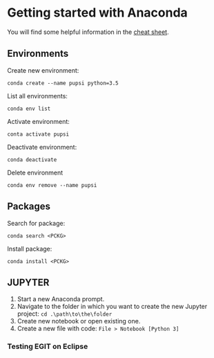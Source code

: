 # Getting started with Anaconda

You will find some helpful information in the [cheat sheet](./media/attachments/conda-cheatsheet.pdf).

## Environments

Create new environment:  
```
conda create --name pupsi python=3.5
```

List all environments:
```
conda env list
```

Activate environment:
```
conta activate pupsi
```

Deactivate environment:
```
conda deactivate
```

Delete environment
```
conda env remove --name pupsi
```

## Packages

Search for package:
```
conda search <PCKG>
```

Install package:
```
conda install <PCKG>
```

## JUPYTER

1. Start a new Anaconda prompt.
2. Navigate to the folder in which you want to create the new Jupyter project: ```cd .\path\to\the\folder```
3. Create new notebook or open existing one.
4. Create a new file with code: ```File > Notebook [Python 3]```

### Testing EGIT on Eclipse